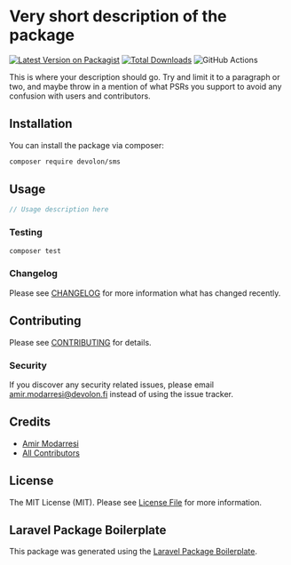 # Very short description of the package

[![Latest Version on Packagist](https://img.shields.io/packagist/v/devolon/sms.svg?style=flat-square)](https://packagist.org/packages/devolon/sms)
[![Total Downloads](https://img.shields.io/packagist/dt/devolon/sms.svg?style=flat-square)](https://packagist.org/packages/devolon/sms)
![GitHub Actions](https://github.com/devolon/sms/actions/workflows/main.yml/badge.svg)

This is where your description should go. Try and limit it to a paragraph or two, and maybe throw in a mention of what PSRs you support to avoid any confusion with users and contributors.

## Installation

You can install the package via composer:

```bash
composer require devolon/sms
```

## Usage

```php
// Usage description here
```

### Testing

```bash
composer test
```

### Changelog

Please see [CHANGELOG](CHANGELOG.md) for more information what has changed recently.

## Contributing

Please see [CONTRIBUTING](CONTRIBUTING.md) for details.

### Security

If you discover any security related issues, please email amir.modarresi@devolon.fi instead of using the issue tracker.

## Credits

-   [Amir Modarresi](https://github.com/devolon)
-   [All Contributors](../../contributors)

## License

The MIT License (MIT). Please see [License File](LICENSE.md) for more information.

## Laravel Package Boilerplate

This package was generated using the [Laravel Package Boilerplate](https://laravelpackageboilerplate.com).
